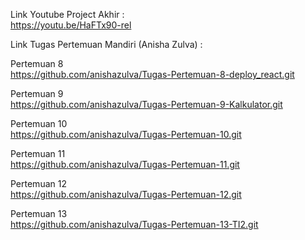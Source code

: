 Link Youtube Project Akhir :  
https://youtu.be/HaFTx90-rel

Link Tugas Pertemuan Mandiri (Anisha Zulva) :  

Pertemuan 8  
https://github.com/anishazulva/Tugas-Pertemuan-8-deploy_react.git

Pertemuan 9  
https://github.com/anishazulva/Tugas-Pertemuan-9-Kalkulator.git

Pertemuan 10  
https://github.com/anishazulva/Tugas-Pertemuan-10.git

Pertemuan 11  
https://github.com/anishazulva/Tugas-Pertemuan-11.git

Pertemuan 12  
https://github.com/anishazulva/Tugas-Pertemuan-12.git

Pertemuan 13  
https://github.com/anishazulva/Tugas-Pertemuan-13-TI2.git
